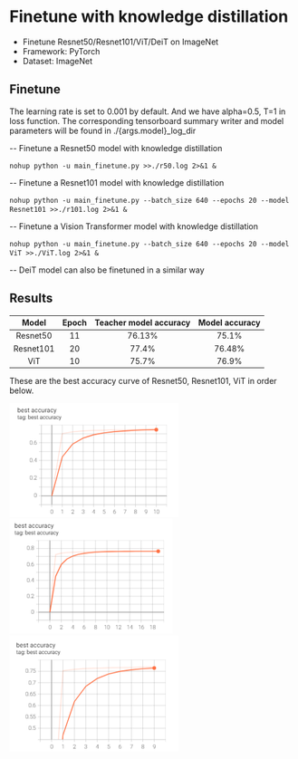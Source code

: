# Finetune with knowledge distillation

* Finetune Resnet50/Resnet101/ViT/DeiT on ImageNet
* Framework: PyTorch
* Dataset: ImageNet

## Finetune

The learning rate is set to 0.001 by default. And we have alpha=0.5, T=1 in loss function. The corresponding tensorboard summary writer and model parameters will be found in ./{args.model}_log_dir

-- Finetune a Resnet50 model with knowledge distillation
```
nohup python -u main_finetune.py >>./r50.log 2>&1 &
```

-- Finetune a Resnet101 model with knowledge distillation
```
nohup python -u main_finetune.py --batch_size 640 --epochs 20 --model Resnet101 >>./r101.log 2>&1 &
```

-- Finetune a Vision Transformer model with knowledge distillation
```
nohup python -u main_finetune.py --batch_size 640 --epochs 20 --model ViT >>./ViT.log 2>&1 &
```

-- DeiT model can also be finetuned in a similar way

## Results

| Model                   | Epoch              |  Teacher model accuracy  |  Model accuracy  |
| :------------------:    | :----------------: | :-----------------:      |:----------------:|
| Resnet50                | 11                 |  76.13%                  | 75.1%            |
| Resnet101               | 20                 |  77.4%                   | 76.48%           |
| ViT                     | 10                 |  75.7%                   | 76.9%            |

These are the best accuracy curve of Resnet50, Resnet101, ViT in order below.

![R50](image/R50.PNG)
![R101](image/R101.PNG)
![ViT](image/ViT.PNG)
